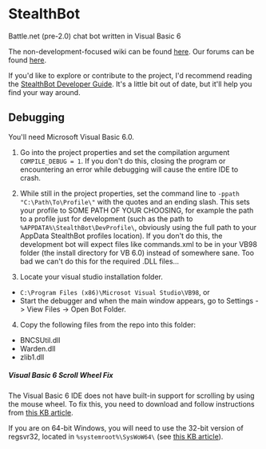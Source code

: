 # StealthBot
Battle.net (pre-2.0) chat bot written in Visual Basic 6

The non-development-focused wiki can be found [here](http://www.stealthbot.net/wiki/index.php?title=Main_Page). Our forums can be found [here](http://www.stealthbot.net/forum/index.php?/index).

If you'd like to explore or contribute to the project, I'd recommend reading the [StealthBot Developer Guide](https://github.com/stealthbot/StealthBot/blob/master/docs/StealthBot%20Developer%20Guide.pdf). It's a little bit out of date, but it'll help you find your way around.


## Debugging 
You'll need Microsoft Visual Basic 6.0. 

1. Go into the project properties and set the compilation argument `COMPILE_DEBUG = 1`. If you don't do this, closing the program or encountering an error while debugging will cause the entire IDE to crash.

2. While still in the project properties, set the command line to `-ppath "C:\Path\To\Profile\"` with the quotes and an ending slash. This sets your profile to SOME PATH OF YOUR CHOOSING, for example the path to a profile just for development (such as the path to  `%APPDATA%\StealthBot\DevProfile\`, obviously using the full path to your AppData StealthBot profiles location). If you don't do this, the development bot will expect files like commands.xml to be in your VB98 folder (the install directory for VB 6.0) instead of somewhere sane. Too bad we can't do this for the required .DLL files...

3. Locate your visual studio installation folder.
  * `C:\Program Files (x86)\Microsot Visual Studio\VB98`, or
  * Start the debugger and when the main window appears, go to Settings -> View Files -> Open Bot Folder.

4. Copy the following files from the repo into this folder:
  * BNCSUtil.dll
  * Warden.dll
  * zlib1.dll
 
##### Visual Basic 6 Scroll Wheel Fix
The Visual Basic 6 IDE does not have built-in support for scrolling by using the mouse wheel.
To fix this, you need to download and follow instructions from [this KB article](https://support.microsoft.com/en-us/kb/837910).

If you are on 64-bit Windows, you will need to use the 32-bit version of regsvr32, located in `%systemroot%\SysWoW64\` (see [this KB article](https://support.microsoft.com/en-us/kb/249873)).
